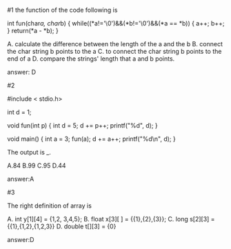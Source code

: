 ﻿#1
  the function of the code following is

int fun(char*a, char*b) {
    while((*a!='\0')&&(*b!='\0')&&(*a == *b)) {
        a++;
        b++;
    }
    return(*a - *b);
}
  
A. calculate the difference between the length of the a and the b
B. connect the char string b points to the a
C. to connect the char string b points to the end of a
D. compare the strings' length that a and b points.

answer: D

#2

 #include < stdio.h>

int d = 1;

 void fun(int p) {
   int d = 5;
   d += p++;
   printf("%d", d);
 }

 void main() {
   int a = 3;
   fun(a);
   d += a++;
   printf("%d\n", d);
 }
 
 
 The output is _.
 
 A.84
 B.99
 C.95
 D.44
 
 answer:A
 
#3

The right definition of array is

A. int y[1][4] = {1,2, 3,4,5};
B. float x[3][ ] = {{1},{2},{3}};
C. long s[2][3] = {{1},{1,2},{1,2,3}}
D. double t[][3] = {0}

answer:D